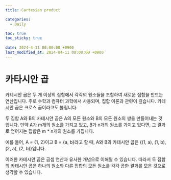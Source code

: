 ```yaml
---
title: Cartesian product

categories:
  - Daily

toc: true
toc_sticky: true
 
date: 2024-4-11 00:00:00 +0900
last_modified_at: 2024-04-11 00:00:00 +0900
---
```


# 카타시안 곱
카테시안 곱은 두 개 이상의 집합에서 각각의 원소들을 조합하여 새로운 집합을 만드는 연산입니다. 주로 수학과 컴퓨터 과학에서 사용되며, 집합 이론과 관련이 깊습니다. 카테시안 곱은 크로스 곱이라고도 불립니다.

두 집합 A와 B의 카테시안 곱은 A의 모든 원소와 B의 모든 원소의 쌍을 만들어내는 것입니다. 만약 A가 m개의 원소를 가지고 있고, B가 n개의 원소를 가지고 있다면, 그 결과로 얻어지는 집합은 m * n개의 원소를 가집니다.

예를 들어, A = {1, 2}이고 B = {a, b}라고 할 때, A와 B의 카테시안 곱은 {(1, a), (1, b), (2, a), (2, b)}입니다.

이러한 카테시안 곱은 곱셈 연산과 유사한 개념으로 이해될 수 있습니다. 따라서 두 집합의 카테시안 곱은 하나의 원소와 다른 집합의 모든 원소를 각각 곱한 결과를 모은 것으로 생각할 수 있습니다.